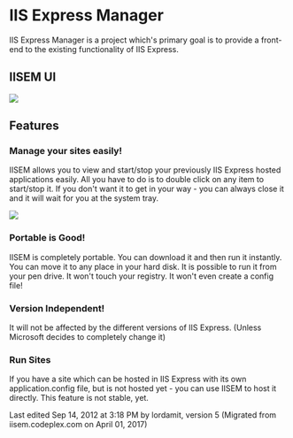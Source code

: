 # IIS Express Manager
IIS Express Manager is a project which's primary goal is to provide a front-end to the existing functionality of IIS Express.

## IISEM UI

![](https://cloud.githubusercontent.com/assets/480479/24572851/640bfae8-169e-11e7-8bd6-3c8ce14f5999.jpg)

## Features 

### Manage your sites easily!
IISEM allows you to view and start/stop your previously IIS Express hosted applications easily. All you have to do is to double click on any item to start/stop it. If you don't want it to get in your way - you can always close it and it will wait for you at the system tray. 

![](https://cloud.githubusercontent.com/assets/480479/24572852/6447b9d4-169e-11e7-8aa5-68285b5cb035.jpg)

### Portable is Good!
IISEM is completely portable. You can download it and then run it instantly. You can move it to any place in your hard disk. It is possible to run it from your pen drive. It won't touch your registry. It won't even create a config file! 

### Version Independent!
It will not be affected by the different versions of IIS Express. (Unless Microsoft decides to completely change it)
### Run Sites
If you have a site which can be hosted in IIS Express with its own application.config file, but is not hosted yet - you can use IISEM to host it directly. This feature is not stable, yet.

Last edited Sep 14, 2012 at 3:18 PM by lordamit, version 5 (Migrated from iisem.codeplex.com on April 01, 2017)
